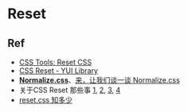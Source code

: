 # Reset
 

## Ref


* [CSS Tools: Reset CSS](https://meyerweb.com/eric/tools/css/reset/)
* [CSS Reset - YUI Library](https://yuilibrary.com/yui/docs/cssreset/)
* [**Normalize.css**](https://github.com/necolas/normalize.css)、[来，让我们谈一谈 Normalize.css](https://jerryzou.com/posts/aboutNormalizeCss/)
*  关于CSS Reset 那些事 [1](https://segmentfault.com/a/1190000003021766), [2](https://segmentfault.com/a/1190000003025718), [3](https://segmentfault.com/a/1190000003028985), [4](https://segmentfault.com/a/1190000003055238)
* [reset.css 知多少](https://github.com/chokcoco/iCSS/issues/5)